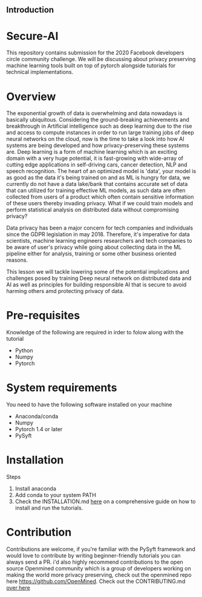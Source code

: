 ## Introduction

# Secure-AI

This repository contains submission for the 2020 Facebook developers circle community challenge. We will be discussing about privacy preserving machine learning tools built on top of pytorch alongside tutorials for technical implementations.

# Overview

The exponential growth of data is overwhelming and data nowadays is basically ubiquitous. Considering the ground-breaking achievements and breakthrough in Artificial intelligence such as deep learning due to the rise and access to compute instances in order to run large training jobs of deep neural networks on the cloud, now is the time to take a look into how AI systems are being developed and how privacy-preserving these systems are. Deep learning is a form of machine  learning which is an exciting domain with a very huge potential, it is fast-growing with wide-array of cutting edge applications in self-driving cars, cancer detection, NLP and speech recognition. The heart of an optimized model is 'data', your model is as good as the data it's being trained on and as ML is hungry for data, we currently do not have a data lake/bank that contains accurate set of data that can utilized for training effective ML models, as such data are often collected from users of a product which often contain sensitive information of these users thereby invading privacy. What if we could train models and perform statistical analysis on distributed data without compromising privacy? 

  Data privacy has been a major concern for tech companies and individuals since the GDPR legislation in may 2018. Therefore, it's imperative for data scientists, machine learning engineers researchers and tech companies to be aware of user's privacy while going about collecting data in the ML pipeline either for analysis, training or some other business oriented reasons. 

This lesson we will tackle lowering some of the potential implications and challenges posed by training Deep neural network on distributed data and AI as well as principles for building responsible AI that is secure to avoid harming others amd protecting privacy of data.

# Pre-requisites
Knowledge of the following are required in irder to folow along with the tutorial

- Python
- Numpy 
- Pytorch 

# System requirements 
You need to have the following software installed on your machine

- Anaconda/conda
- Numpy 
- Pytorch 1.4 or later 
- PySyft

# Installation 
Steps
1. Install anaconda 
2. Add conda to your system PATH
3. Check the INSTALLATION.md [here](https://github.com/Boluwatifeh/Secure-AI/blob/master/INSTALLATION.md) on a comprehensive guide on how to install and run the tutorials.

# Contribution 
Contributions are welcome, if you're familiar with the PySyft framework and would love to contribute by writing beginner-friendly tutorials you can always send a PR. i'd also highly recommend contributions to the open source Openmined community which is a group of developers working on making the world more privacy preserving, check out the openmined repo here https://github.com/OpenMined. Check out the CONTRIBUTING.md [over here](https://github.com/Boluwatifeh/Secure-AI/blob/master/CONTRIBUTING.md)

